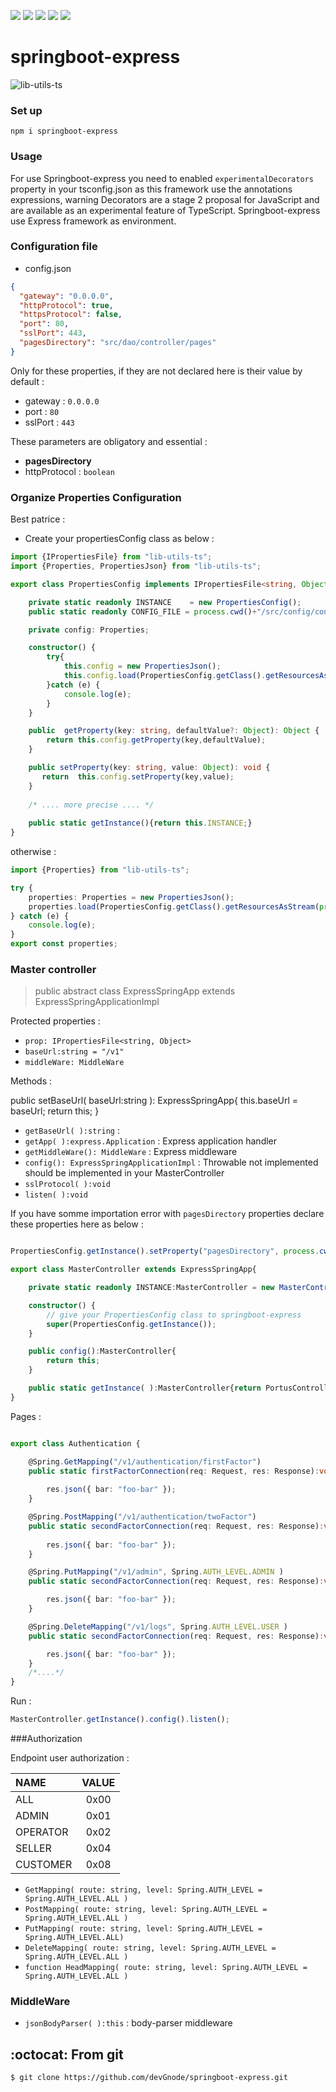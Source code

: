 <img src="https://img.shields.io/badge/Git version-Alpha-yellowgreen"/> <img src="https://img.shields.io/github/languages/top/devGnode/springboot-express"/> <img src="https://img.shields.io/badge/Javascript-ES2020-yellow"/> <img src="https://img.shields.io/npm/v/springboot-express"/> <img src="https://img.shields.io/node/v/logger20js-ts"/>

# springboot-express

<img src="https://i.ibb.co/tKdfYNv/libutilstsicon128.png" alt="lib-utils-ts" border="0" />

### Set up

`npm i springboot-express`


### Usage

For use Springboot-express you need to enabled `experimentalDecorators` property in your tsconfig.json as this framework
use the annotations expressions, warning Decorators are a stage 2 proposal for JavaScript and are available as an experimental
feature of TypeScript. Springboot-express use Express framework as environment.

### Configuration file

- config.json

````json
{
  "gateway": "0.0.0.0",
  "httpProtocol": true,
  "httpsProtocol": false,
  "port": 80,
  "sslPort": 443,
  "pagesDirectory": "src/dao/controller/pages"
}
````

Only for these properties, if they are not declared here is their value by default :

- gateway : `0.0.0.0`
- port : `80`
- sslPort : `443`

These parameters are obligatory and essential :

- **pagesDirectory**
- httpProtocol : `boolean`

### Organize Properties Configuration

Best patrice :

- Create your propertiesConfig class as below :

````typescript
import {IPropertiesFile} from "lib-utils-ts";
import {Properties, PropertiesJson} from "lib-utils-ts";

export class PropertiesConfig implements IPropertiesFile<string, Object>{

    private static readonly INSTANCE    = new PropertiesConfig();
    public static readonly CONFIG_FILE = process.cwd()+"/src/config/config.json";

    private config: Properties;

    constructor() {
        try{
            this.config = new PropertiesJson();
            this.config.load(PropertiesConfig.getClass().getResourcesAsStream(process.cwd()+"/src/config/config.json" ));
        }catch (e) {
            console.log(e);
        }
    }

    public  getProperty(key: string, defaultValue?: Object): Object {
        return this.config.getProperty(key,defaultValue);
    }

    public setProperty(key: string, value: Object): void {
       return  this.config.setProperty(key,value);
    }
    
    /* .... more precise .... */
    
    public static getInstance(){return this.INSTANCE;}
}
````
otherwise :

````typescript
import {Properties} from "lib-utils-ts";

try {
    properties: Properties = new PropertiesJson();
    properties.load(PropertiesConfig.getClass().getResourcesAsStream(process.cwd() + "/src/config/config.json"));
} catch (e) {
    console.log(e);
}
export const properties;
````

### Master controller

> public abstract class ExpressSpringApp extends ExpressSpringApplicationImpl

Protected properties :

- `prop: IPropertiesFile<string, Object>`
- `baseUrl:string = "/v1"`
- `middleWare: MiddleWare` 

Methods :

public setBaseUrl( baseUrl:string ): ExpressSpringApp{
this.baseUrl = baseUrl;
return this;
}

- `getBaseUrl( ):string` :
- `getApp( ):express.Application` : Express application handler
- `getMiddleWare(): MiddleWare` : Express middleware
- `config(): ExpressSpringApplicationImpl` : Throwable not implemented should be implemented in your MasterController
- `sslProtocol( ):void`
- `listen( ):void`

If you have somme importation error with `pagesDirectory` properties declare these properties here as below :

````typescript

PropertiesConfig.getInstance().setProperty("pagesDirectory", process.cwd()+"/src/pages" );

export class MasterController extends ExpressSpringApp{

    private static readonly INSTANCE:MasterController = new MasterController();

    constructor() {
        // give your PropertiesConfig class to springboot-express
        super(PropertiesConfig.getInstance());
    }

    public config():MasterController{
        return this;
    }

    public static getInstance( ):MasterController{return PortusController.INSTANCE;}
}
````

Pages :

`````typescript

export class Authentication {

    @Spring.GetMapping("/v1/authentication/firstFactor")
    public static firstFactorConnection(req: Request, res: Response):void{
        
        res.json({ bar: "foo-bar" });
    }

    @Spring.PostMapping("/v1/authentication/twoFactor")
    public static secondFactorConnection(req: Request, res: Response):void{
        
        res.json({ bar: "foo-bar" });
    }

    @Spring.PutMapping("/v1/admin", Spring.AUTH_LEVEL.ADMIN )
    public static secondFactorConnection(req: Request, res: Response):void{

        res.json({ bar: "foo-bar" });
    }

    @Spring.DeleteMapping("/v1/logs", Spring.AUTH_LEVEL.USER )
    public static secondFactorConnection(req: Request, res: Response):void{

        res.json({ bar: "foo-bar" });
    }
    /*....*/
}

`````

Run :

````typescript
MasterController.getInstance().config().listen();
````

###Authorization

Endpoint user authorization :

|  NAME | VALUE |
|:---|:---:|
| ALL | 0x00 |
| ADMIN | 0x01 |
| OPERATOR | 0x02 |
| SELLER | 0x04 |
| CUSTOMER | 0x08 |

- `GetMapping( route: string, level: Spring.AUTH_LEVEL = Spring.AUTH_LEVEL.ALL )`
- `PostMapping( route: string, level: Spring.AUTH_LEVEL = Spring.AUTH_LEVEL.ALL )`
- `PutMapping( route: string, level: Spring.AUTH_LEVEL = Spring.AUTH_LEVEL.ALL) `
- `DeleteMapping( route: string, level: Spring.AUTH_LEVEL = Spring.AUTH_LEVEL.ALL )`
- `function HeadMapping( route: string, level: Spring.AUTH_LEVEL = Spring.AUTH_LEVEL.ALL )`

### MiddleWare

- `jsonBodyParser( ):this` : body-parser middleware

## :octocat: From git

``
$ git clone https://github.com/devGnode/springboot-express.git
``
